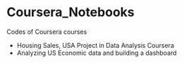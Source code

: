 # Coursera_Notebooks
Codes of Coursera courses

 - Housing Sales, USA Project in Data Analysis Coursera
 - Analyzing US Economic data and building a dashboard
